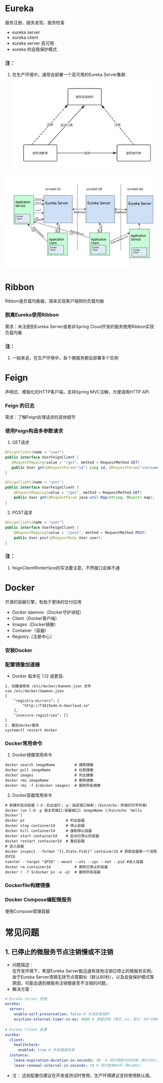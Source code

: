 # Eureka
服务注册、服务发现、服务检查
- eureka server
- eureka client
- eureka server 高可用
- eureka 的自我保护模式
### 注：
1. 在生产环境中，通常会部署一个高可用的Eureka Server集群
![服务发现架构图](images/服务发现架构图.png)

![Eureka 架构图](images/Eureka架构图.jpeg)

# Ribbon
Ribbon是负载均衡器，用来实现客户端侧的负载均衡

### 脱离Eureka使用Ribbon
需求：未注册到Eureka Server或者非Spring Cloud开发的服务使用Ribbon实现负载均衡
### 注：
1. 一般来说，在生产环境中，各个微服务都会部署多个实例

# Feign
声明式、模板化的HTTP客户端，支持Spring MVC注解，方便调用HTTP API.
 
 ### Feign 的日志
 需求：了解Feign处理请求的具体细节
 
 ### 使用Feign构造多参数请求
 1. GET请求
 ```java
@FeignClient(name = "user")
public interface UserFeignClient {
    @RequestMapping(value = "/get", method = RequestMethod.GET)
    public User get(@RequestParam("id") Long id, @RequestParam("username") String username);
}
```
```java
@FeignClient(name = "user")
public interface UserFeignClient {
    @RequestMapping(value = "/get", method = RequestMethod.GET)
    public User get(@RequestParam java.util.Map<String, Object> map);
}
```
2. POST请求
```java
@FeignClient(name = "user")
public interface UserFeignClient {
    @RequestMapping(value = "/post", method = RequestMethod.POST)
    public User post(@RequestBody User user);
}
```
### 注：
1. feignClient中interface的写法要注意，不然接口会掉不通

# Docker
开源的容器引擎，有助于更快的交付应用  
- Docker daemon（Docker守护进程）
- Client（Docker客户端）
- Images（Docker镜像）
- Container（容器）
- Registry（注册中心）

### 安装Docker

### 配置镜像加速器
- Docker 版本在 1.12 或更高:  
```
1. 创建或修改 /etc/docker/daemon.json 文件
vim /etc/docker/daemon.json
{
    "registry-mirrors": [
        "http://f1615e4e.m.daocloud.io"
    ],
    "insecure-registries": []
}
2. 重启docker服务
systemctl restart docker
```

### Docker常用命令
1. Docker镜像常用命令
```
docker search imageName         # 搜索镜像
docker pull imageName           # 拉取镜像
docker images                   # 列出镜像
docker rmi imageName            # 删除镜像
docker rmi -f $(docker images)  # 删除所有镜像
```
2. Docker容器常用命令
```
# 新建并启动容器（-d：后台运行；-p：指定端口映射；/bin/echo：终端打印字符串）
docker run [-d -p 宿主机端口:容器端口] imageName [/bin/echo 'Hello Docker']
docker ps                   # 列出容器
docker stop containerId     # 停止容器
docker kill containerId     # 强制停止容器
docker start containerId    # 启动已停止的容器
docker restart containerId  # 重启容器
# 进入容器
docker inspect --format "{{.State.Pid}}" containerId # 获取容器第一个进程的PID
nsenter --target "$PID" --mount --uts --ipc --net --pid #进入容器
docker rm containerId           # 删除已停止的容器 
docker r -f $(docker ps -a -q)  # 删除所有容器
```

### Dockerfile构建镜像

### Docker Compose编配微服务
使用Compose管理容器

# 常见问题
## 1. 已停止的微服务节点注销慢或不注销
- 问题描述：  
在开发环境下，希望Eureka Server能迅速有效地注销已停止的微服务实例。由于Eureka Server清理无效节点周期长（默认90秒），以及自我保护模式等原因，可能会遇到微服务注销慢甚至不注销的问题。
- 解决方案：  
```yaml
# Eureka Server 配置
eureka:
  server:
    enable-self-preservation: false # 关闭自我保护
    eviction-interval-timer-in-ms: 4000 # 清理间隔（单位：ms，默认：60*1000）
    
# Eureka Client 配置
eureka:
  client:
    healthcheck:
      enabled: true # 开启健康检查
  instance:
    lease-expiration-duration-in-seconds: 30  # 续约更新时间间隔（默认30s）
    lease-renewal-interval-in-seconds: 10 # 续约到期时间（默认90s）
```
- 注：
这些配置仅建议在开发或测试时使用，生产环境建议坚持使用默认值。